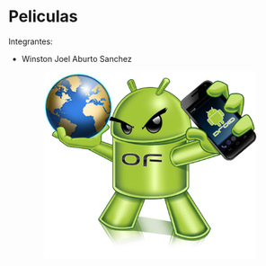 # Peliculas
Integrantes:
- Winston Joel Aburto Sanchez


<div align="center">
  <img src="https://github.com/Sanzj97/Peliculas/blob/master/app/src/main/res/drawable/android.png?raw=true" alt="Icon" width="75%" />
</div>
